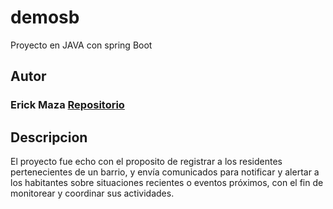 # demosb
Proyecto en JAVA con spring Boot 

## Autor

### Erick Maza [Repositorio](https://github.com/bochidomz)

## Descripcion

El proyecto fue echo con el proposito de registrar a los residentes pertenecientes de un barrio, y envía comunicados para notificar y alertar a los habitantes sobre situaciones recientes o eventos próximos, con el fin de monitorear y coordinar sus actividades.

